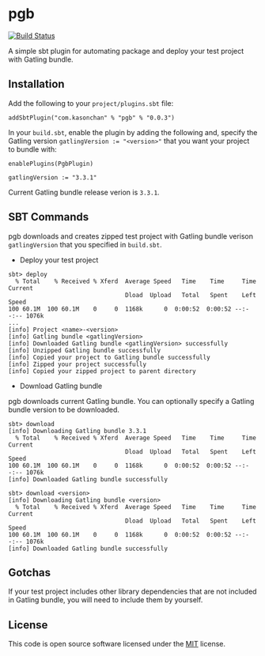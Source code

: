 # pgb

[![Build Status](https://travis-ci.org/kasonchan/pgb.svg?branch=master)](https://travis-ci.org/kasonchan/pgb)

A simple sbt plugin for automating package and deploy your test project with Gatling bundle.

## Installation

Add the following to your `project/plugins.sbt` file:

```
addSbtPlugin("com.kasonchan" % "pgb" % "0.0.3")
```

In your `build.sbt`, enable the plugin by adding the following and, 
specify the Gatling version `gatlingVersion := "<version>"` that you want 
your project to bundle with:

```
enablePlugins(PgbPlugin)

gatlingVersion := "3.3.1"
```

Current Gatling bundle release verion is `3.3.1`.

## SBT Commands

pgb downloads and creates zipped test project with Gatling bundle verison 
`gatlingVersion` that you specified in `build.sbt`.

- Deploy your test project

```
sbt> deploy
  % Total    % Received % Xferd  Average Speed   Time    Time     Time  Current
                                 Dload  Upload   Total   Spent    Left  Speed
100 60.1M  100 60.1M    0     0  1168k      0  0:00:52  0:00:52 --:--:-- 1076k
...
[info] Project <name>-<version>
[info] Gatling bundle <gatlingVersion>
[info] Downloaded Gatling bundle <gatlingVersion> successfully
[info] Unzipped Gatling bundle successfully
[info] Copied your project to Gatling bundle successfully
[info] Zipped your project successfully
[info] Copied your zipped project to parent directory
```

- Download Gatling bundle

pgb downloads current Gatling bundle. 
You can optionally specify a Gatling bundle version to be downloaded.

```
sbt> download
[info] Downloading Gatling bundle 3.3.1
  % Total    % Received % Xferd  Average Speed   Time    Time     Time  Current
                                 Dload  Upload   Total   Spent    Left  Speed
100 60.1M  100 60.1M    0     0  1168k      0  0:00:52  0:00:52 --:--:-- 1076k
[info] Downloaded Gatling bundle successfully

sbt> download <version>
[info] Downloading Gatling bundle <version>
  % Total    % Received % Xferd  Average Speed   Time    Time     Time  Current
                                 Dload  Upload   Total   Spent    Left  Speed
100 60.1M  100 60.1M    0     0  1168k      0  0:00:52  0:00:52 --:--:-- 1076k
[info] Downloaded Gatling bundle successfully
```

## Gotchas

If your test project includes other library dependencies that are not included 
in Gatling bundle, you will need to include them by yourself.

## License

This code is open source software licensed under the [MIT](https://opensource.org/licenses/MIT) license.
